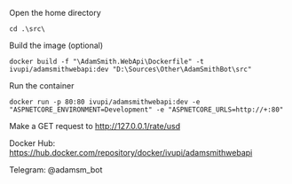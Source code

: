 Open the home directory
```
cd .\src\
```
Build the image (optional)
```
docker build -f "\AdamSmith.WebApi\Dockerfile" -t ivupi/adamsmithwebapi:dev "D:\Sources\Other\AdamSmithBot\src"
```
Run the container
```
docker run -p 80:80 ivupi/adamsmithwebapi:dev -e "ASPNETCORE_ENVIRONMENT=Development" -e "ASPNETCORE_URLS=http://+:80"
```
Make a GET request to http://127.0.0.1/rate/usd


Docker Hub: https://hub.docker.com/repository/docker/ivupi/adamsmithwebapi

Telegram: @adamsm_bot
